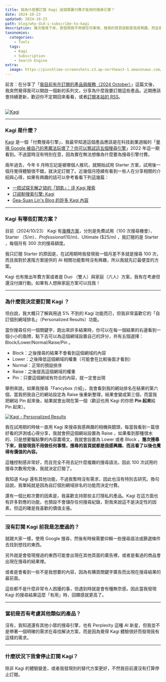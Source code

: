 ```yaml
---
title: 我為什麼要訂閱 Kagi 這個需要付費才能用的搜尋引擎？
date: 2024-10-23
updated: 2024-10-23
path: blog/why-did-i-subscribe-to-kagi
description: 幾次搜尋下來，我發現我不用做任何事情，搜尋的首頁就都是我感興趣、而且看了以後也覺得有價值的內容。
taxonomies:
  categories: 
    - Tools
  tags: 
    - Kagi
    - Subscription
    - Search Engine
extra:
  image: https://pinchlime-screenshots.s3.ap-northeast-1.amazonaws.com/P1000459_WzVnnd.webp
---
```


前言：在分享了「[我目前有在訂閱的產品與服務（2024 October）](@/blog/my-current-subscriptions-2024-10.md)」這篇文後，我突然覺得我可以開啟一個新的系列文，分享為什麼我要訂閱這些產品。近期應該會持續更新，歡迎你不定期回來看看，或者[訂閱本站的 RSS](https://pinchlime.com/subscribe/)。

<br>
<a href="https://image-webp.pinchlime.com/kagi-banner_DHsRIn.pngg" data-fancybox data-caption="Kagi">
  <img src="https://image-webp.pinchlime.com/kagi-banner_DHsRIn.png" loading="lazy" alt="Kagi" align="center" />
</a>

---

### Kagi 是什麼？

[Kagi](https://kagi.com/) 是一個「付費搜尋引擎」，我最早知道這個產品應該是在科技創業週報的「[覺得 Google 被自己的黑魔法玩壞了？你可以嘗試這五個搜尋引擎](https://blog.starrocket.io/posts/five-search-engines-other-than-google/)」2022 年這一期看到。不過當時沒有特別在意，因為實在無法想像為什麼要為搜尋引擎付費。

兩年過去，今年 6 月時忘記是被哪個人推坑，就開始試用 Starter 方案，試用後一個月覺得體驗很不錯，就決定訂閱了。近幾個月陸續有看到一些人在分享相關的介紹與心得，如果有興趣的話可以參考看看下列這幾篇：

- [一把试探无解之锁的「钥匙」：评 Kagi 搜索](https://sspai.com/post/84160)
- [订阅制搜索引擎: Kagi](https://anotherdayu.com/2024/5837/)
- [Gea-Suan Lin's Blog 的許多 Kagi 內容](https://blog.gslin.org/archives/tag/kagi/)


---

### Kagi 有哪些訂閱方案？

目前（2024/10/23） Kagi 有[幾種方案](https://kagi.com/pricing)，分別是免費試用（100 次搜尋機會）、Starter （$5/m）、Professional ($10/m)、Ultimate ($25/m) ，我訂閱的是 Starter ，每個月有 300 次的搜尋額度。

我只訂閱 Starter 的原因是，在試用期時我發現我一個月差不多就是搜尋 100 次，而且我對於進階方案提供的 AI 相關功能暫時沒有興趣，所以我就先訂最便宜的方案。

Kagi 也有推出年費方案或者是 Duo （雙人）與家庭（六人）方案，我有在考慮但還沒付諸行動。如果有人想揪家庭方案可以找我！



---

### 為什麼我決定要訂閱 Kagi ？

坦白說，我大概只了解與用過 5% 不到的 Kagi 功能而已，但我非常喜歡它的「自訂個別網域排名」（Personalized Results）功能。

當你搜尋任何一個關鍵字，跑出來許多結果時，你可以在每一個結果的右邊看到一個小小的盾牌，點下去可以為這個網域設置自己的評分，共有五個選擇：Block/Lower/Normal/Raise/Pin 。

- Block：之後搜尋的結果不會看到這個網域的內容
- Lower：之後降低這個網域的權重（可能會在比較後面才看到）
- Normal：正常的預設排序
- Raise：之後提高這個網域的權重
- Pin：只要這個網域有符合的內容，就一定會出現


舉例來說，如果我搜尋「Fancybox 介紹」，我會看到我的網站排名在結果的第六個，當我把我自己的網站設定為 Raise 後重新整理，結果會變成第三個，而當我把網站 Pin 起來後，結果就會出現在第一個（歡迎也用 Kagi 的你把 **Pin 起來**給 Pin 起來）。

<a href="https://image-webp.pinchlime.com/kagi-personalized-results_3mlnNI.png" data-fancybox data-caption="Kagi - Personalized Results">
  <img src="https://image-webp.pinchlime.com/kagi-personalized-results_3mlnNI.png" loading="lazy" alt="Kagi - Personalized Results" align="center" />
</a>

我在試用期的時候一直用 Kagi 來搜尋我感興趣的相機與鏡頭，每當我看到一篇很好看的評測或心得分享，我就會把這個網站設置為 Raise ，如果看到那種很水的、只是想要騙點擊的內容農場文，我就會設置為 Lower 或者 Block ，**幾次搜尋下來，我發現我不用做任何事情，搜尋的首頁就都是我感興趣、而且看了以後也覺得有價值的內容。**

這種控制感非常好，而且完全不用去記什麼複雜的搜尋語法，因此 100 次試用的搜尋次數用完後，我就決定訂閱了。

我知道 Kagi 還有其他功能，不過我暫時沒有需求，因此也沒有特別去研究。換句話說，我單純就是因為自訂個別網域排名的功能而決定付費。

還有一個比較次要的因素是，我喜歡支持那些主打隱私的產品。Kagi 在這方面也有許多對應的功能，也預設不會儲存任何搜尋紀錄，對我來說這不是決定性的因素，但這的確是我喜歡的價值主張。

---

### 沒有訂閱 Kagi 前我是怎麼過的？

就跟大家一樣，使用 Google 搜尋，然後有時候需要仰賴一些搜尋語法或篩選條件去找到想找的東西。

另外就是會發現搜過的東西可能會出現在其他頁面的廣告裡，或者是看過的商品會出現在搜尋的結果裡。

或者是會看到一些不是我想要的內容，因為有購買關鍵字廣告而出現在搜尋結果的最前面。

這些都不是什麼非常令人困擾的事，但遇到時就是會有種無奈感。因此當我發現 Kagi 的搜尋結果這麼「有用」時，回饋感就更高了。

---

### 當初是否有考慮其他類似的產品？

沒有，我知道還有其他小眾的搜尋引擎，也有 Perplexity 這種 AI 新星，但我並不是帶著一個明確的需求在尋找解決方案，而是因為覺得 Kagi 體驗很好而發現我有這樣的需求。

---

### 什麼狀況下我會停止訂閱 Kagi？

除非 Kagi 的體驗變差，或者我發現別的替代方案更好，不然我目前還沒有打算停止訂閱。